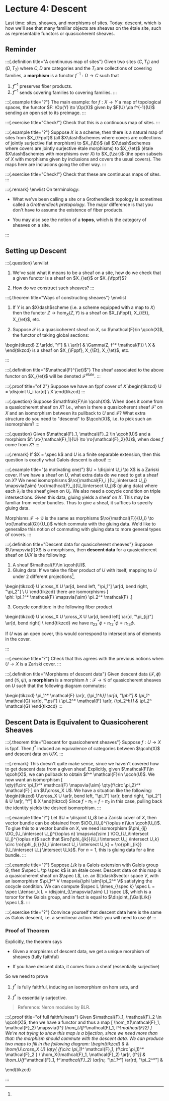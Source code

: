 # Lecture 4: Descent

Last time: sites, sheaves, and morphisms of sites.
Today: descent, which is how we'll see that many familiar objects are sheaves on the étale site, such as representable functors or quasicoherent sheaves.

## Reminder

:::{.definition title="A continuous map of sites"}
Given two sites $(C, T_1)$ and $(D, T_2)$ where $C, D$ are categories and the $T_i$ are collections of covering families, a **morphism** is a functor $f^{-1} :D\to C$ such that

1. $f^{-1}$ preserves fiber products.
2. $f^{-1}$ sends covering families to covering families.
:::

:::{.example title="?"}
The main example: for $f:X\to Y$ a map of topological spaces, the functor $F: \Op(Y) \to \Op(X)$ given by $F(U) \da f^{-1}(U)$ sending an open set to its preimage.
:::

:::{.exercise title="Check!"}
Check that this is a continuous map of sites.
:::

:::{.example title="?"}
Suppose $X$ is a scheme, then there is a natural map of sites from $X_{\Fppf}$ (all $X\dash$schemes where covers are collections of jointly surjective flat morphism) to $X_{\Et}$ (all $X\dash$schemes where covers are jointly surjective étale morphisms) to $X_{\et}$ (étale $X\dash$schemes with morphisms over $X$) to $X_{\zar}$ (the open subsets of $X$ with morphisms given by inclusions and covers the usual covers).
The maps here are inclusions going the other way.
:::

:::{.exercise title="Check!"}
Check that these are continuous maps of sites.
:::

:::{.remark}
\envlist
On terminology: 

- What we've been calling a site or a Grothendieck topology is sometimes called a *Grothendieck pretopology*. 
  The major difference is that you don't have to assume the existence of fiber products.

- You may also see the notion of a **topos**, which is the category of sheaves on a site.

:::

## Setting up Descent


:::{.question}
\envlist

1.  We've said what it means to be a sheaf on a site, how do we check that a given functor is a sheaf on $X_{\et}$ or $X_{\fppf}$?

2. How do we construct such sheaves?
:::

:::{.theorem title="Ways of constructing sheaves"}
\envlist

1. If $Y$ is an $X\dash$scheme (i.e. a scheme equipped with a map to $X$) then the functor $Z \to \hom_X(Z, Y)$ is a sheaf on $X_{\Fppf}, X_{\Et}, X_{\et}$, etc.

2. Suppose $\mathcal{F}$ is a quasicoherent sheaf on $X$, so $\mathcal{F}\in \qcoh(X)$, the functor of taking global sections:

\begin{tikzcd}
Z \ar[dd, "f"]  &  \\
 \ar[r]         &  \Gamma(Z, f^* \mathcal{F}) \\
X & 
\end{tikzcd}
  is a sheaf on $X_{\Fppf}, X_{\Et}, X_{\et}$, etc.

:::


:::{.definition title="$\mathcal{F}^{\et}$"}
The sheaf associated to the above functor on $X_{\et}$ will be denoted $\mathcal{F}^\text{étale}$.
:::

:::{.proof title="of 2"}
Suppose we have an fppf cover of $X$
\begin{tikzcd}
U = \disjoint U_i \ar[d] \\
X
\end{tikzcd}
:::

:::{.question}
Suppose $\mathfrak{F}\in \qcoh(X)$.
When does it come from a quasicoherent sheaf on $X$?
I.e., when is there a quasicoherent sheaf $\mathcal{F}'$ on $X$ and an isomorphism between its pullback to $U$ and $\mathcal{F}$?
What extra structure do you need to "descend" to $\qcoh(X)$, i.e. to pick such an isomorphism?
:::

:::{.question}
Given $\mathcal{F}_1, \mathcal{F}_2 \in \qcoh(U)$ and a morphism $f: \ro{\mathcal{F}_1}{U} \to \ro{\mathcal{F}_2}{U}$, when does $f$ come from $X$?
:::

:::{.remark}
If $X = \spec k$ and $U$ is a finite separable extension, then this question is exactly what Galois descent is about!
:::

:::{.example title="(a motivating one)"}
$U = \disjoint U_i \to X$ is a Zariski cover.
If we have a sheaf on $U$, what extra data do we need to get a sheaf on $X$?
We need isomorphisms $\ro{\mathcal{F}_i }{U_i\intersect U_j} \mapsvia{\sim} \ro{\mathcal{F}_j}{U_i\intersect U_j}$ (gluing data) where each $\mathfrak{F}_i$ is the sheaf given on $U_i$.
We also need a cocycle condition on triple intersections.
Given this data, gluing yields a sheaf on $X$.
This may be familiar from vector bundles.
Thus to give a sheaf, it suffices to specify gluing data.

Morphisms $\mathcal{F}\to \mathcal{G}$ is the same as morphisms $\ro{\mathcal{F}}{U_i} \to \ro{\mathcal{G}}{U_i}$ which commute with the gluing data.
We'd like to generalize this notion of commuting with gluing data to more general types of covers.
:::

:::{.definition title="Descent data for quasicoherent sheaves"}
Suppose $U\mapsvia{f}X$ is a morphisms, then **descent data** for a quasicoherent sheaf on $U/X$ is the following:

1. A sheaf $\mathcal{F}\in \qcoh(U)$.
2. Gluing data: If we take the fiber product of $U$ with itself, mapping to $U$ under 2 different projections[^fp_actual_open_cov],  

\begin{tikzcd}
U \cross_X U \ar[d, bend left, "\pi_1"] \ar[d, bend right, "\pi_2"] \\
U
\end{tikzcd}
  there are isomorphisms
  \[  
  \phi: \pi_1^* \mathcal{F} \mapsvia{\sim} \pi_2^* \mathcal{F}
  .\]

3. Cocycle condition: in the following fiber product

\begin{tikzcd}
U \cross_X U \cross_X U 
\ar[d, bend left] \ar[d, "\pi_{ij}"] \ar[d, bend right] \\
\end{tikzcd}
  we have $\pi_{23}^* \phi \circ \pi_{12}^* \phi = \pi_{13}\phi$.

[^fp_actual_open_cov]: 
If $U$ was an open cover, this would correspond to intersections of elements in the cover.

:::

:::{.exercise title="?"}
Check that this agrees with the previous notions when $U\to X$ is a Zariski cover.
:::

:::{.definition title="Morphisms of descent data"}
Given descent data $(\mathcal{F}, \phi)$ and $(\mathcal{G}, \psi)$, a **morphism** is a morphism $h: \mathcal{F} \to \mathcal{G}$ of quasicoherent sheaves on $U$ such that the following diagram commutes:

\begin{tikzcd}
\pi_1^* \mathcal{F} \ar[r, {\pi_1^*h}] \ar[d, "\phi"] 
& \pi_1^* \mathcal{G} \ar[d, "\psi"] \\
\pi_2^* \mathcal{F} \ar[r, {\pi_2^*h}] 
& \pi_2^* \mathcal{G} 
\end{tikzcd}
:::

## Descent Data is Equivalent to Quasicoherent Sheaves

:::{.theorem title="Descent for quasicoherent sheaves"}
Suppose $f: U\to X$ is fppf.
Then $f^*$ induced an equivalence of categories between $\qcoh(X)$ and descent data on $U/X$.
:::

:::{.remark}
This doesn't quite make sense, since we haven't covered how to get descent data from a given sheaf.
Explicitly, given $\mathcal{F}\in \qcoh(X)$, we can pullback to obtain $f^* \mathcal{F}\in \qcoh(U)$.
We now want an isomorphism
\[  
\qty{f\circ \pi_1}^* \mathcal{F} \mapsvia{\sim} \qty{f\circ \pi_2}^* \mathcal{F}
\]
on $U\cross_X U$.
We have a situation like the following:
\begin{tikzcd}
U\cross_X U \ar[r, bend left, "\pi_1"] \ar[r, bend right, "\pi_2"] & U \ar[r, "f"] & X
\end{tikzcd}
Since $f\circ \pi_1 = f\circ \pi_2$ in this case, pulling back the identity yields the desired isomorphism.
:::

:::{.example title="?"}
Let $U = \disjoint U_i$ be a Zariski cover of $X$, then vector bundle can be obtained from $\OO_{U_i}^{\oplus n}\iun \qcoh(U_i)$.
To glue this to a vector bundle on $X$, we need isomorphism $\phi_{ij} \OO_{U_i\intersect U_j}^{\oplus n} \mapsvia{\sim } \OO_{U_i\intersect U_j}^{\oplus n}$ such that $\ro{\phi_{jk}}{U_i \intersect U_j \intersect U_k} \circ \ro{\phi_{ij}}{U_i \intersect U_i \intersect U_k} = \ro{\phi_{ik}}{U_i\intersect U_j \intersect U_k}$.
For $n=1$, this is gluing data for a line bundle.
:::

:::{.example title="?"}
Suppose $L/k$ is a Galois extension with Galois group $G$, then $\spec L \tp \spec k$ is an étale cover.
Descent data on this map is a quasicoherent sheaf on $\spec L$, i.e. an $L\dash$vector space $V$, with an isomorphism $\pi_1^* V \mapsvia{\phi \sim}\pi_2^* V$ satisfying the cocycle condition.
We can compute $\spec L \times_{\spec k} \spec L = \spec L\tensor_k L = \disjoint_{L\mapsvia{\sim} L} \spec L$, which is a torsor for the Galois group, and in fact is equal to $\disjoint_{\Gal(L/k)} \spec L$.
:::

:::{.exercise title="?"}
Convince yourself that descent data here is the same as Galois descent, i.e. a semilinear action.
Hint: you will need to use $\phi$!
:::


### Proof of Theorem

Explicitly, the theorem says

- Given a morphisms of descent data, we get a unique morphism of sheaves (fully faithful)

- If you have descent data, it comes from a sheaf (essentially surjective)

So we need to prove

1.  $f^*$ is fully faithful, inducing an isomorphism on hom sets, and

2. $f^*$ is essentially surjective.

> Reference: Neron modules by BLR.


:::{.proof title="of full faithfulness"}
Given $\mathcal{F}_1, \mathcal{F}_2 \in \qcoh(X)$, then we have a functor and thus a map 
\[
\hom_X(\mathcal{F}_1, \mathcal{F}_2) \mapsvia{f^*} \hom_U(f^*\mathcal{F}_1, f^*\mathcal{F}_2)
\]
We're not trying to show this map is a bijection, since we need more than that: the morphism should commute with the descent data.
We can produce two maps to fill in the following diagram:
\begin{tikzcd}
 & & 
\hom_{U\cross_X U} \qty{ (f\circ \pi_1)^* \mathcal{F}_1, (f\circ \pi_1)^* \mathcal{F}_2   } \\
\hom_X(\mathcal{F}_1, \mathcal{F}_2) 
\ar[r, {f^*}] &
\hom_U(f^*\mathcal{F}_1, f^*\mathcal{F}_2)
\ar[ru, "\pi_1^*"]
\ar[rd, "\pi_2^*"] &


\end{tikzcd}

:::

